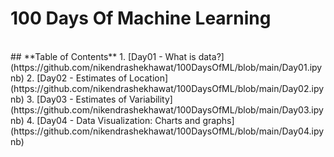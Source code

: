 # 100 Days Of Machine Learning
<br>
## **Table of Contents**
1. [Day01 - What is data?](https://github.com/nikendrashekhawat/100DaysOfML/blob/main/Day01.ipynb)
2. [Day02 - Estimates of Location](https://github.com/nikendrashekhawat/100DaysOfML/blob/main/Day02.ipynb)
3. [Day03 - Estimates of Variability](https://github.com/nikendrashekhawat/100DaysOfML/blob/main/Day03.ipynb)
4. [Day04 - Data Visualization: Charts and graphs](https://github.com/nikendrashekhawat/100DaysOfML/blob/main/Day04.ipynb)


